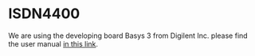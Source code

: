 # ISDN4400
We are using the developing board Basys 3 from Digilent Inc. please find the user manual [in this link](https://reference.digilentinc.com/reference/programmable-logic/basys-3/reference-manual).  
